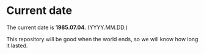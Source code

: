 # Current date

The current date is **1985.07.04.** (YYYY.MM.DD.)

This repository will be good when the world ends, so we will know how long it lasted.
